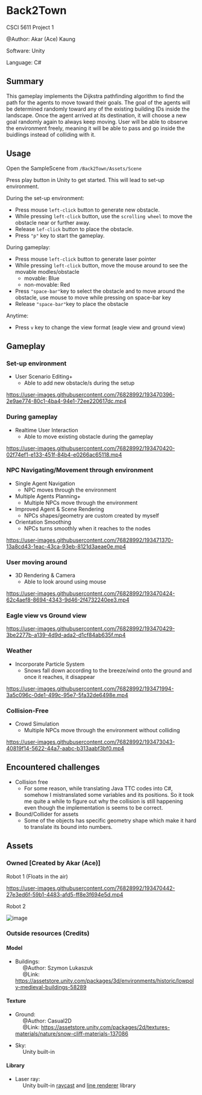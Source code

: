 # Back2Town

CSCI 5611 Project 1

@Author: Akar (Ace) Kaung

Software: Unity

Language: C#

## Summary
This gameplay implements the Dijkstra pathfinding algorithm to find the path for the agents to move toward their goals. 
The goal of the agents will be determined randomly toward any of the existing building IDs inside the landscape.
Once the agent arrived at its destination, it will choose a new goal randomly again to always keep moving.
User will be able to observe the environment freely, meaning it will be able to pass and go inside the buidlings instead of colliding with it.

## Usage
Open the SampleScene from `/Back2Town/Assets/Scene` 

Press play button in Unity to get started. This will lead to set-up environment. <br>

During the set-up environment:
  - Press mouse `left-click` button to generate new obstacle.
  - While pressing `left-click` button, use the `scrolling wheel` to move the obstacle near or further away.
  - Release `lef-click` button to place the obstacle.
  - Press `"p"` key to start the gameplay.

During gameplay:
  - Press mouse `left-click` button to generate laser pointer
  - While pressing `left-click` button, move the mouse around to see the movable modles/obstacle 
    - movable: Blue
    - non-movable: Red
  - Press `"space-bar"`key to select the obstacle and to move around the obstacle, use mouse to move while pressing on space-bar key
  - Release `"space-bar"`key to place the obstacle

Anytime:
  - Press `v` key to change the view format (eagle view and ground view) 

## Gameplay

### Set-up environment
- User Scenario Editing+ 
  - Able to add new obstacle/s during the setup

https://user-images.githubusercontent.com/76828992/193470396-2e9ae774-80c1-4ba4-94e1-72ee220617dc.mp4

### During gameplay
- Realtime User Interaction
  - Able to move existing obstacle during the gameplay

https://user-images.githubusercontent.com/76828992/193470420-02f74ef1-e133-451f-84b4-e0266ac65118.mp4

### NPC Navigating/Movement through environment
- Single Agent Navigation
  - NPC moves through the environment
- Multiple Agents Planning+
  - Multiple NPCs move through the environment
- Improved Agent & Scene Rendering
  - NPCs shapes/geometry are custom created by myself
- Orientation Smoothing
  - NPCs turns smoothly when it reaches to the nodes

https://user-images.githubusercontent.com/76828992/193471370-13a8cd43-1eac-43ca-93eb-8121d3aeae0e.mp4

### User moving around
- 3D Rendering & Camera 
  - Able to look around using mouse

https://user-images.githubusercontent.com/76828992/193470424-62c4aef8-8694-4343-9d46-2f4732240ee3.mp4

### Eagle view vs Ground view

https://user-images.githubusercontent.com/76828992/193470429-3be2277b-a139-4d9d-ada2-d1cf84ab635f.mp4

### Weather
- Incorporate Particle System
  - Snows fall down according to the breeze/wind onto the ground and once it reaches, it disappear

https://user-images.githubusercontent.com/76828992/193471994-3a5c096c-0de1-499c-95e7-5fa32de6498e.mp4

### Collision-Free
- Crowd Simulation
  - Multiple NPCs move through the environment without colliding

https://user-images.githubusercontent.com/76828992/193473043-40819f14-5622-44a7-aabc-b313aabf3bf0.mp4

## Encountered challenges
- Collision free
  - For some reason, while translating Java TTC codes into C#, somehow I mistranslated some variables and its positions. So it took me quite a while to figure out why the collision is still happening even though the implementation is seems to be correct.
- Bound/Collider for assets
  - Some of the objects has specific geometry shape which make it hard to translate its bound into numbers.

## Assets
### Owned \[Created by Akar (Ace)]
Robot 1 (Floats in the air)

https://user-images.githubusercontent.com/76828992/193470442-27e3ed6f-59b1-4483-afd5-ff8e3f694e5d.mp4

Robot 2 

![image](https://media.github.umn.edu/user/17933/files/d8332845-7ac1-4df1-8d1c-7535943f126f)

### Outside resources (Credits)
#### Model
- Buildings: <br>
&nbsp;&nbsp;&nbsp;&nbsp;&nbsp;@Author: Szymon Lukaszuk<br>
&nbsp;&nbsp;&nbsp;&nbsp;&nbsp;@Link: https://assetstore.unity.com/packages/3d/environments/historic/lowpoly-medieval-buildings-58289

#### Texture
- Ground: <br>
&nbsp;&nbsp;&nbsp;&nbsp;&nbsp;@Author: Casual2D<br>
&nbsp;&nbsp;&nbsp;&nbsp;&nbsp;@Link: https://assetstore.unity.com/packages/2d/textures-materials/nature/snow-cliff-materials-137086

- Sky: <br>
&nbsp;&nbsp;&nbsp;&nbsp;&nbsp;Unity built-in

#### Library
- Laser ray: <br>
&nbsp;&nbsp;&nbsp;&nbsp;&nbsp;Unity built-in [raycast](https://docs.unity3d.com/ScriptReference/Physics.Raycast.html) and [line renderer](https://docs.unity3d.com/Manual/class-LineRenderer.html) library

